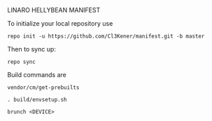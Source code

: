 LINARO HELLYBEAN MANIFEST

To initialize your local repository use

    repo init -u https://github.com/Cl3Kener/manifest.git -b master
    

Then to sync up:

    repo sync


Build commands are
   
    vendor/cm/get-prebuilts
    
    . build/envsetup.sh
    
    brunch <DEVICE> 




